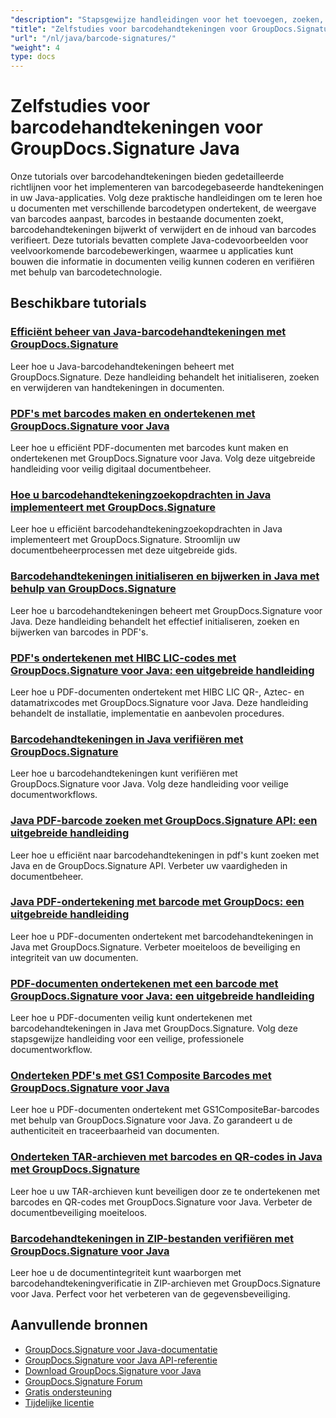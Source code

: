 ```yaml
---
"description": "Stapsgewijze handleidingen voor het toevoegen, zoeken, verifiëren en beheren van barcodehandtekeningen in documenten met behulp van GroupDocs.Signature voor Java."
"title": "Zelfstudies voor barcodehandtekeningen voor GroupDocs.Signature Java"
"url": "/nl/java/barcode-signatures/"
"weight": 4
type: docs
---
```

# Zelfstudies voor barcodehandtekeningen voor GroupDocs.Signature Java

Onze tutorials over barcodehandtekeningen bieden gedetailleerde richtlijnen voor het implementeren van barcodegebaseerde handtekeningen in uw Java-applicaties. Volg deze praktische handleidingen om te leren hoe u documenten met verschillende barcodetypen ondertekent, de weergave van barcodes aanpast, barcodes in bestaande documenten zoekt, barcodehandtekeningen bijwerkt of verwijdert en de inhoud van barcodes verifieert. Deze tutorials bevatten complete Java-codevoorbeelden voor veelvoorkomende barcodebewerkingen, waarmee u applicaties kunt bouwen die informatie in documenten veilig kunnen coderen en verifiëren met behulp van barcodetechnologie.

## Beschikbare tutorials

### [Efficiënt beheer van Java-barcodehandtekeningen met GroupDocs.Signature](./java-barcode-signature-management-groupdocs-signature/)
Leer hoe u Java-barcodehandtekeningen beheert met GroupDocs.Signature. Deze handleiding behandelt het initialiseren, zoeken en verwijderen van handtekeningen in documenten.

### [PDF's met barcodes maken en ondertekenen met GroupDocs.Signature voor Java](./create-sign-pdfs-groupdocs-barcode-java/)
Leer hoe u efficiënt PDF-documenten met barcodes kunt maken en ondertekenen met GroupDocs.Signature voor Java. Volg deze uitgebreide handleiding voor veilig digitaal documentbeheer.

### [Hoe u barcodehandtekeningzoekopdrachten in Java implementeert met GroupDocs.Signature](./implement-barcode-signature-search-groupdocs-signature-java/)
Leer hoe u efficiënt barcodehandtekeningzoekopdrachten in Java implementeert met GroupDocs.Signature. Stroomlijn uw documentbeheerprocessen met deze uitgebreide gids.

### [Barcodehandtekeningen initialiseren en bijwerken in Java met behulp van GroupDocs.Signature](./java-groupdocs-signature-barcode-initialize-update/)
Leer hoe u barcodehandtekeningen beheert met GroupDocs.Signature voor Java. Deze handleiding behandelt het effectief initialiseren, zoeken en bijwerken van barcodes in PDF's.

### [PDF's ondertekenen met HIBC LIC-codes met GroupDocs.Signature voor Java: een uitgebreide handleiding](./sign-pdfs-hibc-lic-codes-groupdocs-java/)
Leer hoe u PDF-documenten ondertekent met HIBC LIC QR-, Aztec- en datamatrixcodes met GroupDocs.Signature voor Java. Deze handleiding behandelt de installatie, implementatie en aanbevolen procedures.

### [Barcodehandtekeningen in Java verifiëren met GroupDocs.Signature](./verify-barcode-signatures-groupdocs-signature-java/)
Leer hoe u barcodehandtekeningen kunt verifiëren met GroupDocs.Signature voor Java. Volg deze handleiding voor veilige documentworkflows.

### [Java PDF-barcode zoeken met GroupDocs.Signature API: een uitgebreide handleiding](./java-pdf-barcode-search-groupdocs-signature-api/)
Leer hoe u efficiënt naar barcodehandtekeningen in pdf's kunt zoeken met Java en de GroupDocs.Signature API. Verbeter uw vaardigheden in documentbeheer.

### [Java PDF-ondertekening met barcode met GroupDocs: een uitgebreide handleiding](./java-pdf-signing-barcode-groupdocs/)
Leer hoe u PDF-documenten ondertekent met barcodehandtekeningen in Java met GroupDocs.Signature. Verbeter moeiteloos de beveiliging en integriteit van uw documenten.

### [PDF-documenten ondertekenen met een barcode met GroupDocs.Signature voor Java: een uitgebreide handleiding](./sign-pdf-barcode-groupdocs-signature-java/)
Leer hoe u PDF-documenten veilig kunt ondertekenen met barcodehandtekeningen in Java met GroupDocs.Signature. Volg deze stapsgewijze handleiding voor een veilige, professionele documentworkflow.

### [Onderteken PDF's met GS1 Composite Barcodes met GroupDocs.Signature voor Java](./sign-pdf-gs1compositebar-barcode-groupdocs-signature-java/)
Leer hoe u PDF-documenten ondertekent met GS1CompositeBar-barcodes met behulp van GroupDocs.Signature voor Java. Zo garandeert u de authenticiteit en traceerbaarheid van documenten.

### [Onderteken TAR-archieven met barcodes en QR-codes in Java met GroupDocs.Signature](./sign-tar-archives-barcode-qr-code-java/)
Leer hoe u uw TAR-archieven kunt beveiligen door ze te ondertekenen met barcodes en QR-codes met GroupDocs.Signature voor Java. Verbeter de documentbeveiliging moeiteloos.

### [Barcodehandtekeningen in ZIP-bestanden verifiëren met GroupDocs.Signature voor Java](./verify-barcode-signatures-zip-groupdocs-signature-java/)
Leer hoe u de documentintegriteit kunt waarborgen met barcodehandtekeningverificatie in ZIP-archieven met GroupDocs.Signature voor Java. Perfect voor het verbeteren van de gegevensbeveiliging.

## Aanvullende bronnen

- [GroupDocs.Signature voor Java-documentatie](https://docs.groupdocs.com/signature/java/)
- [GroupDocs.Signature voor Java API-referentie](https://reference.groupdocs.com/signature/java/)
- [Download GroupDocs.Signature voor Java](https://releases.groupdocs.com/signature/java/)
- [GroupDocs.Signature Forum](https://forum.groupdocs.com/c/signature)
- [Gratis ondersteuning](https://forum.groupdocs.com/)
- [Tijdelijke licentie](https://purchase.groupdocs.com/temporary-license/)